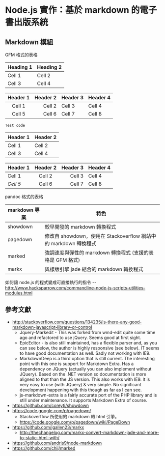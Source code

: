 # Node.js 實作：基於 markdown 的電子書出版系統

## Markdown 模組

GFM 格式的表格

| Heading 1 | Heading 2
| --------- | ---------
| Cell 1    | Cell 2
| Cell 3    | Cell 4

| Header 1 | Header 2 | Header 3 | Header 4 |
| :------: | -------: | :------- | -------- |
| Cell 1   | Cell 2   | Cell 3   | Cell 4   |
| Cell 5   | Cell 6   | Cell 7   | Cell 8   |

    Test code

Header 1 | Header 2
-------- | --------
Cell 1   | Cell 2
Cell 3   | Cell 4

Header 1|Header 2|Header 3|Header 4
:-------|:------:|-------:|--------
Cell 1  |Cell 2  |Cell 3  |Cell 4
*Cell 5*|Cell 6  |Cell 7  |Cell 8


pandoc 格式的表格

markdown 專案     | 特色   
--------------    | ------------------------------------------------------------------
showdown          | 較早開發的 markdown 轉換程式
pagedown          | 修改自 showdown，使用在 Stackoverflow 網站中的 markdown 轉換程式
marked            | 強調速度與彈性的 markdown 轉換程式 (支援的表格是 GFM 格式)
markx             | 與樣版引擎 jade 結合的 markdown 轉換程式

如何讓 node.js 的程式變成可直接執行的指令 -- <http://www.hacksparrow.com/commandline-node-js-scripts-utilities-modules.html>

## 參考文獻
* http://stackoverflow.com/questions/134235/is-there-any-good-markdown-javascript-library-or-control
    * Jquery-Markedit - This was forked from wmd-edit quite some time ago and refactored to use jQuery. Seems good at first sight.
    * EpicEditor - is also still maintained, has a flexible parser and, as you can see below, the author is highly responsive (see below). IT seems to have good documentation as well. Sadly not working with IE9.
    * MarkdownDeep is a third option that is still current. The interesting point with this one is support for Markdown Extra. Has a dependency on JQuery (actually you can also implement without JQuery). Based on the .NET version so documentation is more aligned to that than the JS version. This also works with IE9. It is very easy to use (with JQuery) & very simple. No significant development happening with this though as far as I can see.
    * js-markdown-extra is a fairly accurate port of the PHP library and is still under maintenance. It supports Markdown Extra of course.
* https://github.com/coreyti/showdown
* https://code.google.com/p/pagedown/
    * Stackoverflow 所使用的 markdown 轉 html 引擎。
    * <https://code.google.com/p/pagedown/wiki/PageDown>
* https://github.com/jgallen23/markx
    * <http://thechangelog.com/markx-convert-markdown-jade-and-more-to-static-html-with/>
* https://github.com/andris9/node-markdown
* https://github.com/chjj/marked
